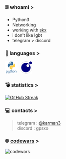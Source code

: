 ### :chains: whoami >
- Python3
- Networking
- working with [skx](https://github.com/SkxXIVI)
- i don't like lgbt
- telegram > discord
  
  


### :knife: languages >
<div>
  <img src="https://github.com/devicons/devicon/blob/master/icons/python/python-original-wordmark.svg" title="Python" alt="Python" width="40" height="40"/>&nbsp;
  <img src="https://github.com/devicons/devicon/blob/master/icons/lua/lua-original.svg" title="Lua" alt="Lua" width="40" height="40"/>&nbsp;
</div>
  

  

### :bomb: statistics >
[![GitHub Streak](http://github-readme-streak-stats.herokuapp.com?user=Kash-001&theme=dark&background=000000)](https://git.io/streak-stats)

  

  
### :computer: contacts >
> telegram : [@karman3](https://t.me/karman3)  
> discord : gpsxo


  

  
### :globe_with_meridians: [codewars](https://www.codewars.com/users/Kash-001) >
<img src="https://www.codewars.com/users/Kash-001/badges/large" title="codewars" alt="codewars"/>&nbsp;

  

  
